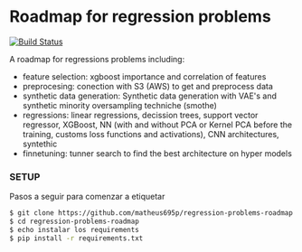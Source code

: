 # Roadmap for regression problems
[![Build Status](https://travis-ci.org/joemccann/dillinger.svg?branch=master)](https://travis-ci.org/joemccann/dillinger)

A roadmap for regressions problems including:
  - feature selection:  xgboost importance and correlation of features
  - preprocesing: conection with S3 (AWS) to get and preprocess data
  - synthetic data generation: Synthetic data generation with VAE's and synthetic minority oversampling techniche (smothe)
  - regressions: linear regressions, decission trees, support vector regressor, XGBoost, NN (with and without PCA or Kernel PCA before the training, customs loss functions and activations), CNN architectures, syntethic 
  - finnetuning: tunner search to find the best architecture on hyper models

### SETUP 
Pasos a seguir para comenzar a etiquetar

```sh
$ git clone https://github.com/matheus695p/regression-problems-roadmap.git
$ cd regression-problems-roadmap
$ echo instalar los requirements
$ pip install -r requirements.txt
```
